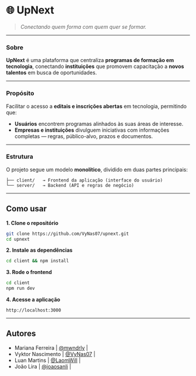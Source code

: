 # 🌐 UpNext

> *Conectando quem forma com quem quer se formar.*

---

### Sobre
**UpNext** é uma plataforma que centraliza **programas de formação em tecnologia**, conectando **instituições** que promovem capacitação a **novos talentos** em busca de oportunidades.

---

### Propósito
Facilitar o acesso a **editais e inscrições abertas** em tecnologia, permitindo que:

- **Usuários** encontrem programas alinhados às suas áreas de interesse.  
- **Empresas e instituições** divulguem iniciativas com informações completas — regras, público-alvo, prazos e documentos.

---

### Estrutura
O projeto segue um modelo **monolítico**, dividido em duas partes principais:

```
├── client/   → Frontend da aplicação (interface do usuário)
└── server/   → Backend (API e regras de negócio)
```

---


## Como usar

**1. Clone o repositório**

```bash
git clone https://github.com/VyNas07/upnext.git
cd upnext
```

**2. Instale as dependências**

```bash
cd client && npm install
```

**3. Rode o frontend**

```bash
cd client
npm run dev
```

**4. Acesse a aplicação**

```
http://localhost:3000
```

---

## Autores

-  Mariana Ferreira | [@mwndrly](https://github.com/mwndrly) |
-  Vyktor Nascimento | [@VyNas07](https://github.com/VyNas07) |
-  Luan Martins | [@LaomWill](https://github.com/LaomWill) |
-  João Lira | [@joaosanli](https://github.com/joaosanli) |

